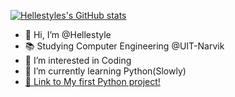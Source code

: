 [![Hellestyles's GitHub stats](https://github-readme-stats.vercel.app/api?username=hellestyle&show_icons=true&theme=calm)](https://github.com/anuraghazra/github-readme-stats)

- 👋 Hi, I’m @Hellestyle
- 📚 Studying Computer Engineering @UIT-Narvik
- 👀 I’m interested in Coding
- 🌱 I’m currently learning Python(Slowly)
- [🐍 Link to My first Python project!](https://github.com/Hellestyle/PythonPing)



<!---
Hellestyle/Hellestyle is a ✨ special ✨ repository because its `README.md` (this file) appears on your GitHub profile.
You can click the Preview link to take a look at your changes.
--->
